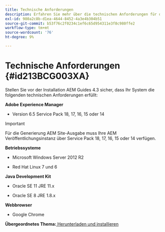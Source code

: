 ```yaml
---
title: Technische Anforderungen
description: Erfahren Sie mehr über die technischen Anforderungen für die Verwendung mit AEM Guides.
exl-id: 980a2c8b-d1ea-4644-8452-4a3e4b304b51
source-git-commit: b53f76c2f0234c1ef6c65d954311e3f8c980ffe2
workflow-type: tm+mt
source-wordcount: '76'
ht-degree: 9%

---
```


# Technische Anforderungen {#id213BCG003XA}

Stellen Sie vor der Installation AEM Guides 4.3 sicher, dass Ihr System die folgenden technischen Anforderungen erfüllt:

**Adobe Experience Manager**

- Version 6.5 Service Pack 18, 17, 16, 15 oder 14

>[!IMPORTANT]
>
> Für die Generierung AEM Site-Ausgabe muss Ihre AEM Veröffentlichungsinstanz über Service Pack 18, 17, 16, 15 oder 14 verfügen.

**Betriebssysteme**

- Microsoft Windows Server 2012 R2

- Red Hat Linux 7 und 6


**Java Development Kit**

- Oracle SE 11 JRE 11.x

- Oracle SE 8 JRE 1.8.x


**Webbrowser**

- Google Chrome


**Übergeordnetes Thema:**[ Herunterladen und installieren](download-install.md)
